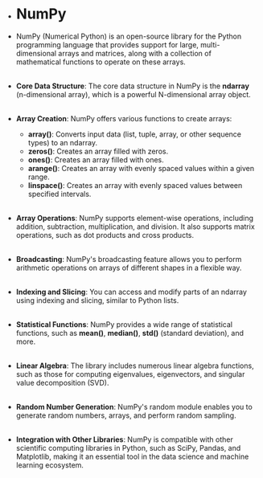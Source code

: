 - **<h1>NumPy</h1>**
- NumPy (Numerical Python) is an open-source library for the Python programming language that provides support for large, multi-dimensional arrays and matrices, along with a collection of mathematical functions to operate on these arrays.<br><br>

- **Core Data Structure**: The core data structure in NumPy is the **ndarray** (n-dimensional array), which is a powerful N-dimensional array object.<br><br>

- **Array Creation**: NumPy offers various functions to create arrays:
  - **array()**: Converts input data (list, tuple, array, or other sequence types) to an ndarray.
  - **zeros()**: Creates an array filled with zeros.
  - **ones()**: Creates an array filled with ones.
  - **arange()**: Creates an array with evenly spaced values within a given range.
  - **linspace()**: Creates an array with evenly spaced values between specified intervals.<br><br>

- **Array Operations**: NumPy supports element-wise operations, including addition, subtraction, multiplication, and division. It also supports matrix operations, such as dot products and cross products.<br><br>

- **Broadcasting**: NumPy's broadcasting feature allows you to perform arithmetic operations on arrays of different shapes in a flexible way.<br><br>

- **Indexing and Slicing**: You can access and modify parts of an ndarray using indexing and slicing, similar to Python lists.<br><br>

- **Statistical Functions**: NumPy provides a wide range of statistical functions, such as **mean()**, **median()**, **std()** (standard deviation), and more.<br><br>

- **Linear Algebra**: The library includes numerous linear algebra functions, such as those for computing eigenvalues, eigenvectors, and singular value decomposition (SVD).<br><br>

- **Random Number Generation**: NumPy's random module enables you to generate random numbers, arrays, and perform random sampling.<br><br>

- **Integration with Other Libraries**: NumPy is compatible with other scientific computing libraries in Python, such as SciPy, Pandas, and Matplotlib, making it an essential tool in the data science and machine learning ecosystem.
